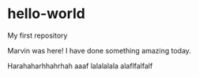 # hello-world
My first repository

Marvin was here!
I have done something amazing today.


Harahaharhhahrhah 
aaaf lalalalala
alaflfalfalf

